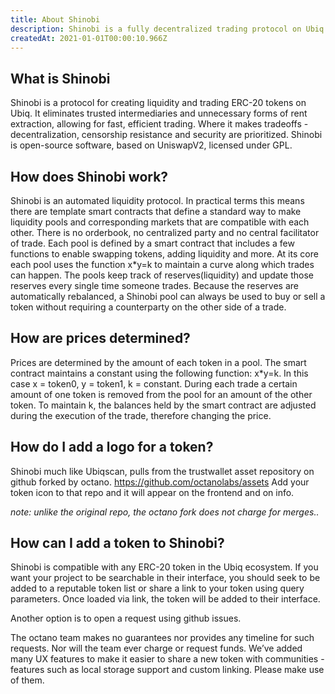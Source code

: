 ```yaml
---
title: About Shinobi
description: Shinobi is a fully decentralized trading protocol on Ubiq.
createdAt: 2021-01-01T00:00:10.966Z
---
```


## What is Shinobi 

Shinobi is a protocol for creating liquidity and trading ERC-20 tokens on Ubiq. It eliminates trusted intermediaries and unnecessary forms of rent extraction, allowing for fast, efficient trading. Where it makes tradeoffs - decentralization, censorship resistance and security are prioritized. Shinobi is open-source software, based on UniswapV2, licensed under GPL.

## How does Shinobi work?

Shinobi is an automated liquidity protocol. In practical terms this means there are template smart contracts that define a standard way to make liquidity pools and corresponding markets that are compatible with each other. There is no orderbook, no centralized party and no central facilitator of trade. Each pool is defined by a smart contract that includes a few functions to enable swapping tokens, adding liquidity and more. At its core each pool uses the function x*y=k to maintain a curve along which trades can happen. The pools keep track of reserves(liquidity) and update those reserves every single time someone trades. Because the reserves are automatically rebalanced, a Shinobi pool can always be used to buy or sell a token without requiring a counterparty on the other side of a trade.

## How are prices determined?

Prices are determined by the amount of each token in a pool. The smart contract maintains a constant using the following function: x*y=k. In this case x = token0, y = token1, k = constant. During each trade a certain amount of one token is removed from the pool for an amount of the other token. To maintain k, the balances held by the smart contract are adjusted during the execution of the trade, therefore changing the price.

## How do I add a logo for a token?

Shinobi much like Ubiqscan, pulls from the trustwallet asset repository on github forked by octano. https://github.com/octanolabs/assets Add your token icon to that repo and it will appear on the frontend and on info.

*note: unlike the original repo, the octano fork does not charge for merges..*

## How can I add a token to Shinobi?

Shinobi is compatible with any ERC-20 token in the Ubiq ecosystem. If you want your project to be searchable in their interface, you should seek to be added to a reputable token list or share a link to your token using query parameters. Once loaded via link, the token will be added to their interface.

Another option is to open a request using github issues.

The octano team makes no guarantees nor provides any timeline for such requests. Nor will the team ever charge or request funds. We’ve added many UX features to make it easier to share a new token with communities - features such as local storage support and custom linking. Please make use of them.
